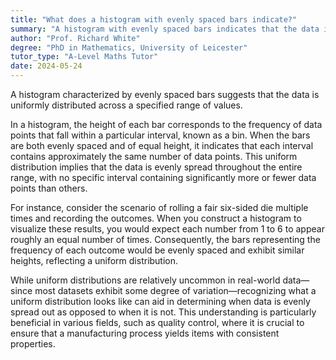 ```yaml
---
title: "What does a histogram with evenly spaced bars indicate?"
summary: "A histogram with evenly spaced bars indicates that the data is uniformly distributed across the range of values."
author: "Prof. Richard White"
degree: "PhD in Mathematics, University of Leicester"
tutor_type: "A-Level Maths Tutor"
date: 2024-05-24
---
```


A histogram characterized by evenly spaced bars suggests that the data is uniformly distributed across a specified range of values.

In a histogram, the height of each bar corresponds to the frequency of data points that fall within a particular interval, known as a bin. When the bars are both evenly spaced and of equal height, it indicates that each interval contains approximately the same number of data points. This uniform distribution implies that the data is evenly spread throughout the entire range, with no specific interval containing significantly more or fewer data points than others.

For instance, consider the scenario of rolling a fair six-sided die multiple times and recording the outcomes. When you construct a histogram to visualize these results, you would expect each number from $1$ to $6$ to appear roughly an equal number of times. Consequently, the bars representing the frequency of each outcome would be evenly spaced and exhibit similar heights, reflecting a uniform distribution.

While uniform distributions are relatively uncommon in real-world data—since most datasets exhibit some degree of variation—recognizing what a uniform distribution looks like can aid in determining when data is evenly spread out as opposed to when it is not. This understanding is particularly beneficial in various fields, such as quality control, where it is crucial to ensure that a manufacturing process yields items with consistent properties.
    